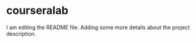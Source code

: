 # courseralab
I am editing the README file. Adding some more details about the project description.
